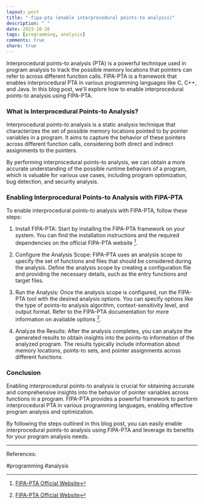 ```yaml
---
layout: post
title: "-fipa-pta (enable interprocedural points-to analysis)"
description: " "
date: 2023-10-26
tags: [programming, analysis]
comments: true
share: true
---
```


Interprocedural points-to analysis (PTA) is a powerful technique used in program analysis to track the possible memory locations that pointers can refer to across different function calls. FIPA-PTA is a framework that enables interprocedural PTA in various programming languages like C, C++, and Java. In this blog post, we'll explore how to enable interprocedural points-to analysis using FIPA-PTA.

### What is Interprocedural Points-to Analysis?

Interprocedural points-to analysis is a static analysis technique that characterizes the set of possible memory locations pointed to by pointer variables in a program. It aims to capture the behavior of these pointers across different function calls, considering both direct and indirect assignments to the pointers.

By performing interprocedural points-to analysis, we can obtain a more accurate understanding of the possible runtime behaviors of a program, which is valuable for various use cases, including program optimization, bug detection, and security analysis.

### Enabling Interprocedural Points-to Analysis with FIPA-PTA

To enable interprocedural points-to analysis with FIPA-PTA, follow these steps:

1. Install FIPA-PTA: Start by installing the FIPA-PTA framework on your system. You can find the installation instructions and the required dependencies on the official FIPA-PTA website [^1^].

2. Configure the Analysis Scope: FIPA-PTA uses an analysis scope to specify the set of functions and files that should be considered during the analysis. Define the analysis scope by creating a configuration file and providing the necessary details, such as the entry functions and target files.

3. Run the Analysis: Once the analysis scope is configured, run the FIPA-PTA tool with the desired analysis options. You can specify options like the type of points-to analysis algorithm, context-sensitivity level, and output format. Refer to the FIPA-PTA documentation for more information on available options [^1^].

4. Analyze the Results: After the analysis completes, you can analyze the generated results to obtain insights into the points-to information of the analyzed program. The results typically include information about memory locations, points-to sets, and pointer assignments across different functions.

### Conclusion

Enabling interprocedural points-to analysis is crucial for obtaining accurate and comprehensive insights into the behavior of pointer variables across functions in a program. FIPA-PTA provides a powerful framework to perform interprocedural PTA in various programming languages, enabling effective program analysis and optimization.

By following the steps outlined in this blog post, you can easily enable interprocedural points-to analysis using FIPA-PTA and leverage its benefits for your program analysis needs.

- - -

References:
[^1^]: [FIPA-PTA Official Website](https://fipa-ptas.github.io/)

#programming #analysis